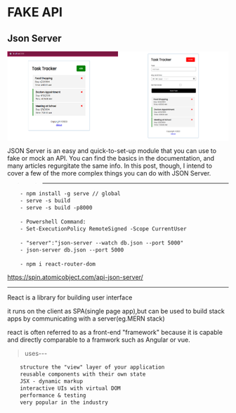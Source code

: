 # FAKE API

## Json Server

<!-- ![Alt text](readMe/image1.png) -->
<!-- ![Alt text](readMe/image2.png) -->

<div style="display: flex;">
    <img src="readMe/image1.png" alt="Image 1" style="width: 50%;">
    <img src="readMe/image2.png" alt="Image 2" style="width: 50%;">
</div>

JSON Server is an easy and quick-to-set-up module that you can use to fake or mock an API. You can find the basics in the documentation, and many articles regurgitate the same info. In this post, though, I intend to cover a few of the more complex things you can do with JSON Server.

> > ---

        - npm install -g serve // global
        - serve -s build
        - serve -s build -p8000

        - Powershell Command:
        - Set-ExecutionPolicy RemoteSigned -Scope CurrentUser

        - "server":"json-server --watch db.json --port 5000"
        - json-server db.json --port 5000

        - npm i react-router-dom

https://spin.atomicobject.com/api-json-server/

---

React is a library for building user interface

it runs on the client as SPA(single page app),but can be used to build stack apps by communicating with a server(eg.MERN stack)

react is often referred to as a front-end "framework" because it is capable and directly comparable to a framwork such as Angular or vue.

> uses---

        structure the "view" layer of your application
        reusable components with their own state
        JSX - dynamic markup
        interactive UIs with virtual DOM
        performance & testing
        very popular in the industry
